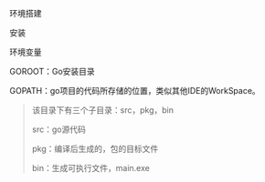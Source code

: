 环境搭建

安装

环境变量

GOROOT：Go安装目录

GOPATH：go项目的代码所存储的位置，类似其他IDE的WorkSpace。

> 该目录下有三个子目录：src，pkg，bin
>
> src：go源代码
>
> pkg：编译后生成的，包的目标文件
>
> bin：生成可执行文件，main.exe

